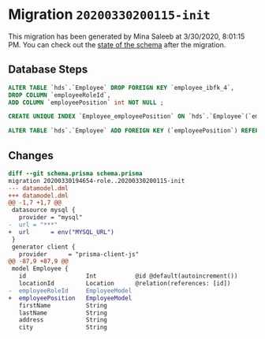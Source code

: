 # Migration `20200330200115-init`

This migration has been generated by Mina Saleeb at 3/30/2020, 8:01:15 PM.
You can check out the [state of the schema](./schema.prisma) after the migration.

## Database Steps

```sql
ALTER TABLE `hds`.`Employee` DROP FOREIGN KEY `employee_ibfk_4`,
DROP COLUMN `employeeRoleId`,
ADD COLUMN `employeePosition` int NOT NULL ;

CREATE UNIQUE INDEX `Employee_employeePosition` ON `hds`.`Employee`(`employeePosition`)

ALTER TABLE `hds`.`Employee` ADD FOREIGN KEY (`employeePosition`) REFERENCES `hds`.`EmployeeModel`(`id`) ON DELETE CASCADE ON UPDATE CASCADE
```

## Changes

```diff
diff --git schema.prisma schema.prisma
migration 20200330194654-role..20200330200115-init
--- datamodel.dml
+++ datamodel.dml
@@ -1,7 +1,7 @@
 datasource mysql {
   provider = "mysql"
-  url = "***"
+  url      = env("MYSQL_URL")
 }
 generator client {
   provider      = "prisma-client-js"
@@ -87,9 +87,9 @@
 model Employee {
   id                 Int           @id @default(autoincrement())
   locationId         Location      @relation(references: [id])
-  employeeRoleId     EmployeeModel
+  employeePosition   EmployeeModel
   firstName          String
   lastName           String
   address            String
   city               String
```


